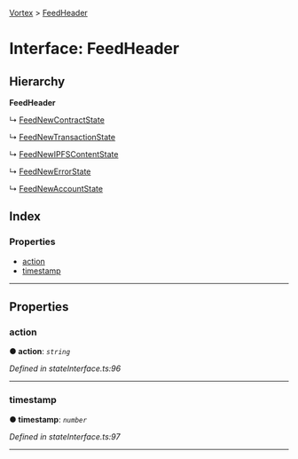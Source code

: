 [Vortex](../README.md) > [FeedHeader](../interfaces/feedheader.md)

# Interface: FeedHeader

## Hierarchy

**FeedHeader**

↳  [FeedNewContractState](feednewcontractstate.md)

↳  [FeedNewTransactionState](feednewtransactionstate.md)

↳  [FeedNewIPFSContentState](feednewipfscontentstate.md)

↳  [FeedNewErrorState](feednewerrorstate.md)

↳  [FeedNewAccountState](feednewaccountstate.md)

## Index

### Properties

* [action](feedheader.md#action)
* [timestamp](feedheader.md#timestamp)

---

## Properties

<a id="action"></a>

###  action

**● action**: *`string`*

*Defined in stateInterface.ts:96*

___
<a id="timestamp"></a>

###  timestamp

**● timestamp**: *`number`*

*Defined in stateInterface.ts:97*

___

